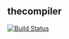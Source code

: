 ## thecompiler

[![Build Status](https://travis-ci.org/thethecompiler/thecompiler.svg?branch=master)](https://travis-ci.org/thethecompiler/thecompiler)

